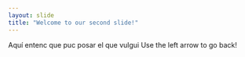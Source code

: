 ```yaml
---
layout: slide
title: "Welcome to our second slide!"
---
```

Aquí entenc que puc posar el que vulgui
Use the left arrow to go back!
